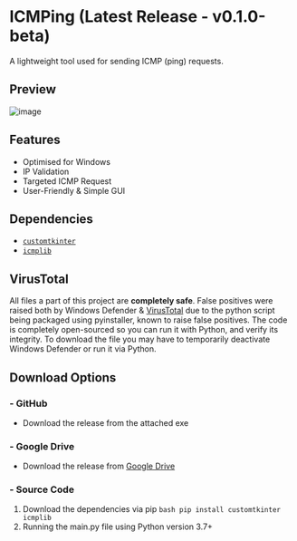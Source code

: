 # ICMPing (Latest Release - v0.1.0-beta)
A lightweight tool used for sending ICMP (ping) requests.


## Preview
![image](https://github.com/user-attachments/assets/347b5aff-1bf2-4233-82c5-5de86d9c6552)


## Features
- Optimised for Windows
- IP Validation
- Targeted ICMP Request
- User-Friendly & Simple GUI


## Dependencies
- [`customtkinter`](https://github.com/TomSchimansky/CustomTkinter)
- [`icmplib`](https://github.com/ValentinBELYN/icmplib)


## VirusTotal
All files a part of this project are **completely safe**. False positives were raised both by Windows Defender & [VirusTotal](https://www.virustotal.com/gui/file/bc886450b4b0117a1c3692f460cc2fde6b39b92cc85ffd8ed9fbad6ca010a07a) due to the python script being packaged using pyinstaller, known to raise false positives. The code is completely open-sourced so you can run it with Python, and verify its integrity. To download the file you may have to temporarily deactivate Windows Defender or run it via Python.


## Download Options

### - GitHub
- Download the release from the attached exe
### - Google Drive
- Download the release from [Google Drive](https://drive.google.com/drive/folders/1wt3lZsYCIsp06WSQC9oRksialB3ur3TI?usp=sharing)
### - Source Code
1. Download the dependencies via pip ```bash pip install customtkinter icmplib```
2. Running the main.py file using Python version 3.7+ 
